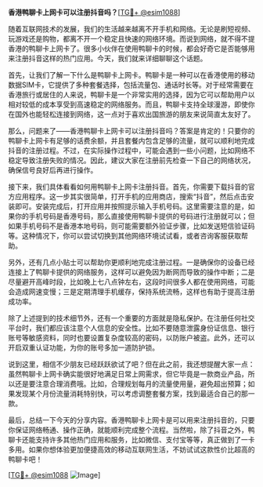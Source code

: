 **香港鸭聊卡上网卡可以注册抖音吗？**[[TG💪+ @esim1088](https://t.me/s/esim1088)]

随着互联网技术的发展，我们的生活越来越离不开手机和网络。无论是刷短视频、玩游戏还是购物，都离不开一个稳定且快速的网络环境。而说到网络，就不得不提香港的鸭聊卡上网卡了。很多小伙伴在使用鸭聊卡的时候，都会好奇它是否能够用来注册抖音这样的热门应用。今天，我们就来详细聊聊这个话题。

首先，让我们了解一下什么是鸭聊卡上网卡。鸭聊卡是一种可以在香港使用的移动数据SIM卡，它提供了多种套餐选择，包括流量包、通话时长等。对于经常需要在香港旅行或居住的人来说，鸭聊卡是一个非常实用的选择，因为它可以帮助用户以相对较低的成本享受到高速稳定的网络服务。而且，鸭聊卡支持全球漫游，即使你在国外也能轻松连接到网络，这一点对于喜欢出国旅游的朋友来说简直太友好了。

那么，问题来了——香港鸭聊卡上网卡可以注册抖音吗？答案是肯定的！只要你的鸭聊卡上网卡有足够的话费余额，并且套餐内包含足够的流量，就可以顺利地完成抖音的注册过程。不过，在实际操作过程中，可能会遇到一些小问题，比如网络不稳定导致注册失败的情况。因此，建议大家在注册前先检查一下自己的网络状况，确保信号良好后再进行操作。

接下来，我们具体看看如何用鸭聊卡上网卡注册抖音。首先，你需要下载抖音的官方应用程序。这一步其实很简单，打开手机的应用商店，搜索“抖音”，然后点击安装即可。安装完成后，打开应用并按照提示输入手机号码。这里需要注意的是，如果你的手机号码是香港号码，那么直接使用鸭聊卡提供的号码进行注册就可以；但如果手机号码不是香港本地号码，则可能需要额外验证步骤，比如发送短信验证码等。这种情况下，你可以尝试切换到其他网络环境试试看，或者咨询客服获取帮助。

另外，还有几点小贴士可以帮助你更顺利地完成注册过程。一是确保你的设备已经连接上了鸭聊卡提供的网络服务，这样可以避免因为断网而导致的操作中断；二是尽量避开高峰时段，比如晚上七八点钟左右，这段时间很多人都在使用网络，可能会造成网速变慢；三是定期清理手机缓存，保持系统流畅，这样也有助于提高注册成功率。

除了上述提到的技术细节外，还有一个重要的方面就是隐私保护。在注册任何社交平台时，我们都应该注意个人信息的安全性。比如不要随意泄露身份证信息、银行账号等敏感资料，同时也要设置复杂度较高的密码，以防账户被盗。此外，还可以开启双重认证功能，为你的账号多加一道防护锁。

说到这里，相信不少朋友已经跃跃欲试了吧？但在此之前，我还想提醒大家一点：虽然鸭聊卡上网卡确实能很好地满足日常上网需求，但它毕竟是一款商业产品，所以还是要注意合理消费哦。比如，合理规划每月的流量使用量，避免超出预算；如果发现某个月份流量消耗特别快，可以考虑调整套餐方案，找到最适合自己的那一款。

最后，总结一下今天的分享内容。香港鸭聊卡上网卡是可以用来注册抖音的，只要你保证网络畅通、操作正确，就能顺利完成整个流程。当然啦，除了抖音之外，鸭聊卡还能支持许多其他热门应用和服务，比如微信、支付宝等等，真正做到了一卡多用。如果你想体验更加便捷高效的移动互联网生活，不妨试试这款性价比超高的鸭聊卡吧！

[[TG💪+ @esim1088](https://t.me/s/esim1088) ![Image](https://i.postimg.cc/4NQfJmqS/Snipaste-2025-05-13-00-14-12.png)]